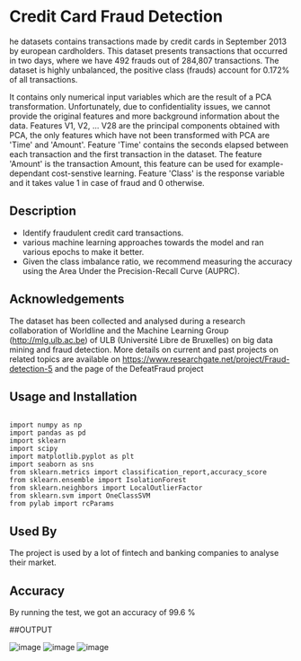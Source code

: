 
# Credit Card Fraud Detection

he datasets contains transactions made by credit cards in September 2013 by european cardholders. This dataset presents transactions that occurred in two days, where we have 492 frauds out of 284,807 transactions. The dataset is highly unbalanced, the positive class (frauds) account for 0.172% of all transactions.

It contains only numerical input variables which are the result of a PCA transformation. Unfortunately, due to confidentiality issues, we cannot provide the original features and more background information about the data. Features V1, V2, ... V28 are the principal components obtained with PCA, the only features which have not been transformed with PCA are 'Time' and 'Amount'. Feature 'Time' contains the seconds elapsed between each transaction and the first transaction in the dataset. The feature 'Amount' is the transaction Amount, this feature can be used for example-dependant cost-senstive learning. Feature 'Class' is the response variable and it takes value 1 in case of fraud and 0 otherwise.


## Description

- Identify fraudulent credit card transactions.
- various machine learning approaches towards the model and ran various epochs to make it better.
- Given the class imbalance ratio, we recommend measuring the accuracy using the Area Under the Precision-Recall Curve (AUPRC). 


## Acknowledgements

The dataset has been collected and analysed during a research collaboration of Worldline and the Machine Learning Group (http://mlg.ulb.ac.be) of ULB (Université Libre de Bruxelles) on big data mining and fraud detection. More details on current and past projects on related topics are available on https://www.researchgate.net/project/Fraud-detection-5 and the page of the DefeatFraud project
## Usage and Installation

```

import numpy as np
import pandas as pd
import sklearn
import scipy
import matplotlib.pyplot as plt
import seaborn as sns
from sklearn.metrics import classification_report,accuracy_score
from sklearn.ensemble import IsolationForest
from sklearn.neighbors import LocalOutlierFactor
from sklearn.svm import OneClassSVM
from pylab import rcParams
```


## Used By

The project is used by a lot of fintech and banking companies to analyse their market.

## Accuracy 
By running the test, we got an accuracy of 99.6 %



##OUTPUT

![image](https://user-images.githubusercontent.com/92213377/217342823-cadeb0c7-a57e-4b0d-aae6-8afe3359301a.png)
![image](https://user-images.githubusercontent.com/92213377/217342864-273f3027-cd63-4a8f-9340-b81159e5b215.png)
![image](https://user-images.githubusercontent.com/92213377/217342964-65170ee1-d651-4e4e-8cfb-e2eb5321e3c7.png)




